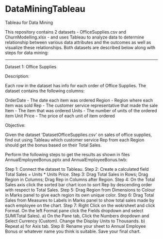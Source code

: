 # DataMiningTableau
Tableau for Data Mining

This repository contains 2 datasets - OfficeSupplies.csv and ChurnModelling.xlsx - and uses Tableau to analyze data to determine relationship between various data attributes and the outcomes as well as visualize these relationships. Both datasets are described below along with steps for data mining:

-----------------------------------------------------------------------------------------------------------------------------------------
Dataset 1: Office Supplies

Description:

Each row in the dataset has info for each order of Office Supplies. The dataset contains the following columns:

OrderDate - The date each item was ordered
Region - Region where each item was sold
Rep - The customer service representative that made the sale
Item - The item that was ordered 
Units - The number of units of the ordered item 
Unit Price - The price of each unit of item ordered

Objective: 

Given the dataset 'DatasetOfficeSupplies.csv' on sales of office supplies, find out using Tableau which customer service Rep from each Region should get the bonus based on their Total Sales.

Perform the following steps to get the results as shown in files AnnualEmployeeBonus.pptx and AnnualEmployeeBonus.twb:

Step 1: Connect the dataset to Tableau.
Step 2: Create a calculated field Total Sales = Units * Units Price. 
Step 3: Drag Total Sales in Rows; Drag Region in Columns; Drag Rep in Columns after Region. 
Step 4: On the Total Sales axis click the sorted bar chart icon to sort Rep by descending order with respect to Total Sales.
Step 5: Drag Region from Dimensions to Colour in Marks panel to give each region its own unique color.
Step 6: Drag Total Sales from Measures to Labels in Marks panel to show total sales made by each employee on the chart.
Step 7: Right Click on the wokrsheet and click Format. On the left Format pane click the Fields dropdown and select SUM(Total Sales).
a) On the Pane tab, Click the Numbers dropdown and Select Currency (Custom). Change the Display Units to Thousands.
b) Repeat a) for Axis tab. Step 8: Rename your sheet to Annual Employee Bonus or whatever name you think is suitable. Save your final chart.
